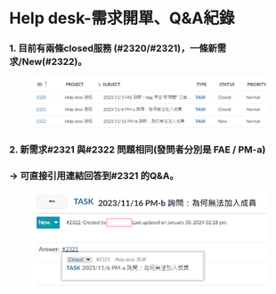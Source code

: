 # Help desk-需求開單、Q\&A紀錄

### 1. 目前有兩條closed服務 (#2320/#2321)，一條新需求/New(#2322)。



<figure><img src="../.gitbook/assets/image (7).png" alt=""><figcaption></figcaption></figure>

### 2. 新需求#2321 與#2322 問題相同(發問者分別是 FAE  /  PM-a)

### -> 可直接引用連結回答到#2321 的Q\&A。

<figure><img src="../.gitbook/assets/image (3) (1) (1).png" alt=""><figcaption></figcaption></figure>
